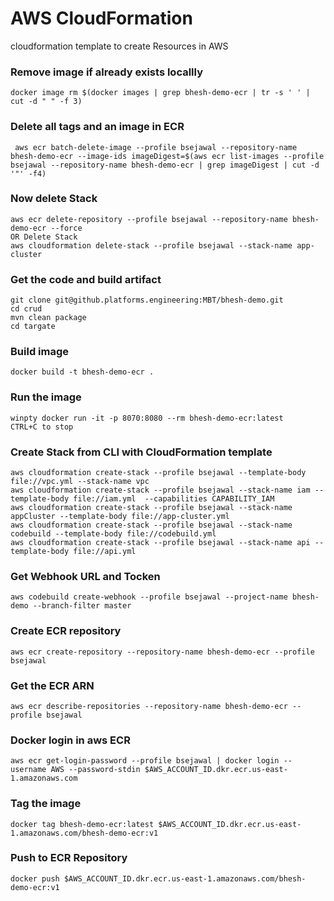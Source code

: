 # AWS CloudFormation
cloudformation template to create Resources in AWS  

### Remove image if already exists locallly 
```
docker image rm $(docker images | grep bhesh-demo-ecr | tr -s ' ' | cut -d " " -f 3)
```

### Delete all tags and an image in ECR
```
 aws ecr batch-delete-image --profile bsejawal --repository-name bhesh-demo-ecr --image-ids imageDigest=$(aws ecr list-images --profile bsejawal --repository-name bhesh-demo-ecr | grep imageDigest | cut -d '"' -f4)
 ```
 
### Now delete Stack
```
aws ecr delete-repository --profile bsejawal --repository-name bhesh-demo-ecr --force
OR Delete Stack
aws cloudformation delete-stack --profile bsejawal --stack-name app-cluster
``` 

### Get the code and build artifact
```
git clone git@github.platforms.engineering:MBT/bhesh-demo.git
cd crud
mvn clean package
cd targate
```

### Build image
```
docker build -t bhesh-demo-ecr .
```


### Run the image
```
winpty docker run -it -p 8070:8080 --rm bhesh-demo-ecr:latest
CTRL+C to stop
```
### Create Stack from CLI with CloudFormation template
```
aws cloudformation create-stack --profile bsejawal --template-body file://vpc.yml --stack-name vpc
aws cloudformation create-stack --profile bsejawal --stack-name iam --template-body file://iam.yml  --capabilities CAPABILITY_IAM
aws cloudformation create-stack --profile bsejawal --stack-name appCluster --template-body file://app-cluster.yml
aws cloudformation create-stack --profile bsejawal --stack-name codebuild --template-body file://codebuild.yml 
aws cloudformation create-stack --profile bsejawal --stack-name api --template-body file://api.yml 
```
### Get Webhook URL and Tocken
```
aws codebuild create-webhook --profile bsejawal --project-name bhesh-demo --branch-filter master 
```
### Create ECR repository
```
aws ecr create-repository --repository-name bhesh-demo-ecr --profile bsejawal
```

### Get the ECR ARN
```
aws ecr describe-repositories --repository-name bhesh-demo-ecr --profile bsejawal
```

### Docker login in aws ECR
```
aws ecr get-login-password --profile bsejawal | docker login --username AWS --password-stdin $AWS_ACCOUNT_ID.dkr.ecr.us-east-1.amazonaws.com
```

### Tag the image
```
docker tag bhesh-demo-ecr:latest $AWS_ACCOUNT_ID.dkr.ecr.us-east-1.amazonaws.com/bhesh-demo-ecr:v1
```

### Push to ECR Repository
```
docker push $AWS_ACCOUNT_ID.dkr.ecr.us-east-1.amazonaws.com/bhesh-demo-ecr:v1
```
